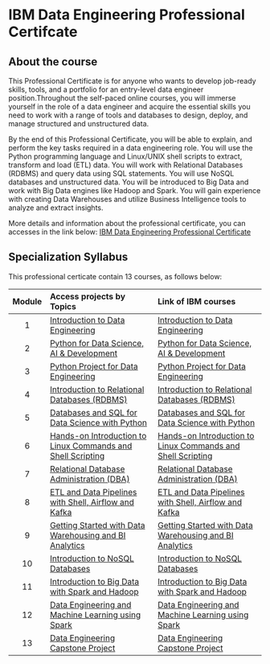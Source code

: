 # IBM Data Engineering Professional Certifcate

## About the course

This Professional Certificate is for anyone who wants to develop job-ready skills, tools, and a portfolio for an entry-level data engineer position.Throughout the self-paced online courses, you will immerse yourself in the role of a data engineer and acquire the essential skills you need to work with a range of tools and databases to design, deploy, and manage structured and unstructured data.

By the end of this Professional Certificate, you will be able to explain, and perform the key tasks required in a data engineering role. You will use the Python programming language and Linux/UNIX shell scripts to extract, transform and load (ETL) data. You will work with Relational Databases (RDBMS) and query data using SQL statements. You will use NoSQL databases and unstructured data. You will be introduced to Big Data and work with Big Data engines like Hadoop and Spark. You will gain experience with creating Data Warehouses and utilize Business Intelligence tools to analyze and extract insights.

More details and information about the professional certificate, you can accesses in the link below:
[IBM Data Engineering Professional Certificate](https://www.coursera.org/learn/introduction-to-data-engineering)

## Specialization Syllabus

This professional certicate contain 13 courses, as follows below:

| Module | Access projects by Topics | Link of IBM courses |
|:------:|:------------|:--------------|
| 1      | [Introduction to Data Engineering](https://github.com/anderson-ferreira-83/3_1_Data_Engineering_IBM_Certificate/tree/main/Module_1_Intro_to_Data_Enginnering)             |  [Introduction to Data Engineering](https://www.coursera.org/learn/introduction-to-data-engineering/home/welcome)              |
| 2      | [Python for Data Science, AI & Development](https://github.com/anderson-ferreira-83/3_1_Data_Engineering_IBM_Certificate/tree/main/Module_2_Python_Data_Science)             |  [Python for Data Science, AI & Development](https://www.coursera.org/learn/python-for-applied-data-science-ai/home/welcome)              |
| 3      | [Python Project for Data Engineering](https://github.com/anderson-ferreira-83/3_1_Data_Engineering_IBM_Certificate/tree/main/Module_3_Python_Project_Data_Engineering)             |  [Python Project for Data Engineering](https://www.coursera.org/learn/python-project-for-data-engineering/home/welcome)              |
| 4      | [Introduction to Relational Databases (RDBMS)](https://github.com/anderson-ferreira-83/3_1_Data_Engineering_IBM_Certificate/tree/main/Module_4_Introduction_Relational_Database_RDBMS)             |  [Introduction to Relational Databases (RDBMS)](https://www.coursera.org/learn/introduction-to-relational-databases/home/welcome)              |
| 5      | [Databases and SQL for Data Science with Python](https://github.com/anderson-ferreira-83/3_1_Data_Engineering_IBM_Certificate/tree/main/Module_5_Databases_SQL_Python)             |  [Databases and SQL for Data Science with Python](https://www.coursera.org/learn/sql-data-science/home/welcome)              |
| 6      | [Hands-on Introduction to Linux Commands and Shell Scripting](https://github.com/anderson-ferreira-83/3_1_Data_Engineering_IBM_Certificate/tree/main/Module_6_Hands_On_Linux_Commands)             |  [Hands-on Introduction to Linux Commands and Shell Scripting](https://www.coursera.org/learn/hands-on-introduction-to-linux-commands-and-shell-scripting/home/welcome)              |
| 7      | [Relational Database Administration (DBA)](https://github.com/anderson-ferreira-83/3_1_Data_Engineering_IBM_Certificate/tree/main/Module_7_Relational_Database_Administration_DBA)             |  [Relational Database Administration (DBA)](https://www.coursera.org/learn/relational-database-administration/home/welcome)              |
| 8      | [ETL and Data Pipelines with Shell, Airflow and Kafka](https://github.com/anderson-ferreira-83/3_1_Data_Engineering_IBM_Certificate/tree/main/Module_8_ETL_Pipeline_Airflow_Kafka)             |  [ETL and Data Pipelines with Shell, Airflow and Kafka](https://www.coursera.org/learn/etl-and-data-pipelines-shell-airflow-kafka/home/welcome)              |
| 9      | [Getting Started with Data Warehousing and BI Analytics](https://github.com/anderson-ferreira-83/3_1_Data_Engineering_IBM_Certificate/tree/main/Module_9_Data_Warehousing_BI)             |  [Getting Started with Data Warehousing and BI Analytics](https://www.coursera.org/learn/getting-started-with-data-warehousing-and-bi-analytics/home/welcome)              |
| 10     | [Introduction to NoSQL Databases](https://github.com/anderson-ferreira-83/3_1_Data_Engineering_IBM_Certificate/tree/main/Module_10_Intro_NoSQL_Databases)            |   [Introduction to NoSQL Databases](https://www.coursera.org/learn/introduction-to-nosql-databases/home/welcome)             |
| 11     | [Introduction to Big Data with Spark and Hadoop](https://github.com/anderson-ferreira-83/3_1_Data_Engineering_IBM_Certificate/tree/main/Module_11_Intro_Big_Data_Spark_Hadoop)             |  [Introduction to Big Data with Spark and Hadoop](https://www.coursera.org/learn/introduction-to-big-data-with-spark-hadoop/home/welcome)              |
| 12     | [Data Engineering and Machine Learning using Spark](https://github.com/anderson-ferreira-83/3_1_Data_Engineering_IBM_Certificate/tree/main/Module_12_ML_Using_Spark)             |  [Data Engineering and Machine Learning using Spark](https://www.coursera.org/learn/data-engineering-and-machine-learning-using-spark/home/welcome)              |
| 13     | [Data Engineering Capstone Project](https://github.com/anderson-ferreira-83/3_1_Data_Engineering_IBM_Certificate/tree/main/Module_13_Data_Engineering_Capstone_Project)             |  [Data Engineering Capstone Project](https://www.coursera.org/learn/data-enginering-capstone-project/home/welcome)              |
